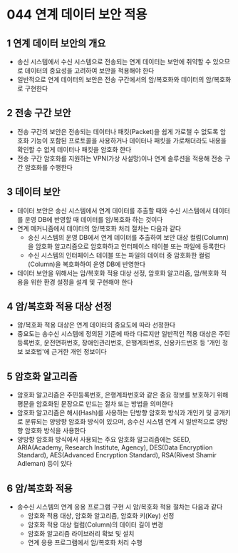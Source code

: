# 044 연계 데이터 보안 적용

## 1 연계 데이터 보안의 개요

- 송신 시스템에서 수신 시스템으로 전송되는 연계 데이터는 보안에 취약할 수 있으므로 데이터의 중요성을 고려하여 보안을 적용해야 한다
- 일반적으로 연계 데이터의 보안은 전송 구간에서의 암/복호화와 데이터의 암/복호화로 구현한다



## 2 전송 구간 보안

- 전송 구간의 보안은 전송되는 데이터나 패킷(Packet)을 쉽게 가로챌 수 없도록 암호화 기능이 포함된 프로토콜을 사용하거나 데이터나 패킷을 가로채더라도 내용을 확인할 수 없게 데이터나 패킷을 암호화 한다
- 전송 구간 암호화를 지원하는 VPN(가상 사설망)이나 연계 솔루션을 적용해 전송 구간 암호화를 수행한다



## 3 데이터 보안

- 데이터 보안은 송신 시스템에서 연계 데이터를 추출할 때와 수신 시스템에서 데이터를 운영 DB에 반영할 때 데이터를 암/복호화 하는 것이다
- 연계 메커니즘에서 데이터의 암/복호화 처리 절차는 다음과 같다
  - 송신 시스템의 운영 DB에서 연계 데이터를 추출하여 보안 대상 컬럼(Column)을 암호화 알고리즘으로 암호화하고 인터페이스 테이블 또는 파일에 등록한다
  - 수신 시스템의 인터페이스 테이블 또는 파일의 데이터 중 암호화한 컬럼(Column)을 복호화하여 운영 DB에 반영한다
- 데이터 보안을 위해서는 암/복호화 적용 대상 선정, 암호화 알고리즘, 암/복호화 적용을 위한 환경 설정을 설계 및 구현해야 한다



## 4 암/복호화 적용 대상 선정

- 암/복호화 적용 대상은 연계 데이터의 중요도에 따라 선정한다
- 중요도는 송수신 시스템에 정의된 기준에 따라 다르지만 일반적인 적용 대상은 주민등록번호, 운전면허번호, 장애인관리번호, 은행계좌번호, 신용카드번호 등 '개인 정보 보호법'에 근거한 개인 정보이다



## 5 암호화 알고리즘

- 암호화 알고리즘은 주민등록번호, 은행계좌번호와 같은 중요 정보를 보호하기 위해 평문을 암호화된 문장으로 만드는 절차 또는 방법을 의미한다
- 암호화 알고리즘은 해시(Hash)를 사용하는 단방향 암호화 방식과 개인키 및 공개키로 분류되는 양방향 암호화 방식이 있으며, 송수신 시스템 연계 시 일반적으로 양방향 암호화 방식을 사용한다
- 양방향 암호화 방식에서 사용되는 주요 암호화 알고리즘에는 SEED, ARIA(Academy, Research Institute, Agency), DES(Data Encryptiion Standard), AES(Advanced Encryption Standard), RSA(Rivest Shamir Adleman) 등이 있다



## 6 암/복호화 적용

- 송수신 시스템의 연계 응용 프로그램 구현 시 암/복호화 적용 절차는 다음과 같다
  - 암호화 적용 대상, 암호화 알고리즘, 암호화 키(Key) 선정
  - 암호화 적용 대상 컬럼(Column)의 데이터 길이 변경
  - 암호화 알고리즘 라이브러리 확보 및 설치
  - 연계 응용 프로그램에서 암/복호화 처리 수행